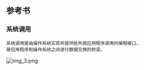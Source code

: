 ## 参考书


### 系统调用
```
系统调用是由操作系统实现并提供给外部应用程序调用的编程接口，
是应用程序和操作系统之间进行数据交换的桥梁。
```

![img_3.png](img_3.png)